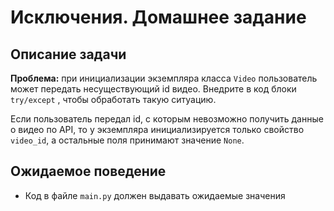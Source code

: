 # Исключения. Домашнее задание

## Описание задачи

__Проблема:__ при инициализации экземпляра класса `Video` пользователь может передать несуществующий id видео. Внедрите в код блоки `try/except` , чтобы обработать такую ситуацию.

Если пользователь передал id, с которым невозможно получить данные о видео по API, 
то у экземпляра инициализируется только свойство `video_id`, а остальные поля принимают значение `None`.

## Ожидаемое поведение
- Код в файле `main.py` должен выдавать ожидаемые значения
##